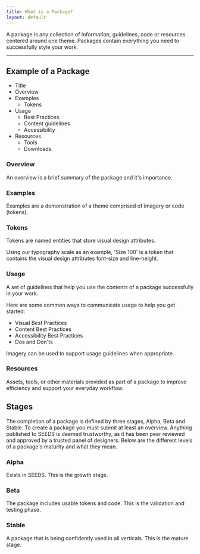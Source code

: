 ```yaml
---
title: What is a Package?
layout: default
---
```


<p class="Typography-size--500">
A package is any collection of information, guidelines, code or resources centered around one theme. Packages contain everything you need to successfully style your work.
</p>

<hr>

## Example of a Package

 - Title
 - Overview
 - Examples
	 - Tokens
 - Usage
	 - Best Practices
	 - Content guidelines
	 - Accessibility
 - Resources
	 - Tools
	 - Downloads

### Overview
An overview is a brief summary of the package and it's importance.
 
### Examples
Examples are a demonstration of a theme comprised of imagery or code (tokens).

### Tokens
Tokens are named entities that store visual design attributes. 

Using our typography scale as an example, 'Size 100' is a token that contains the visual design attributes font-size and line-height. 

### Usage
A set of guidelines that help you use the contents of a package successfully in your work. 

Here are some common ways to communicate usage to help you get started:

 - Visual Best Practices
 - Content Best Practices
 - Accessibility Best Practices
 - Dos and Don'ts
 
Imagery can be used to support usage guidelines when appropriate.

### Resources
Assets, tools, or other materials provided as part of a package to improve efficiency and support your everyday workflow.

## Stages
The completion of a package is defined by three stages, Alpha, Beta and Stable. To create a package you must submit at least an overview. Anything published to SEEDS is deemed trustworthy, as it has been peer reviewed and approved by a trusted panel of designers. Below are the different levels of a package's maturity and what they mean.

### Alpha
Exists in SEEDS. This is the growth stage.
 
### Beta
The package includes usable tokens and code. This is the validation and testing phase.

### Stable
A package that is being confidently used in all verticals. This is the mature stage.